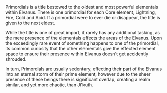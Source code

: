 Primordials is a title bestowed to the oldest and most powerful elementals within Elvanus. There is one primordial for each Core element, Lightning, Fire, Cold and Acid. If a primordial were to ever die or disappear, the title is given to the next eldest. 

While the title is one of great import, it rarely has any additional tasking, as the mere presence of the elementals effects the areas of the Elvanus. Upon the exceedingly rare event of something happens to one of the primordial, its common curiosity that the other elementals give the effected element space to ensure their presence within Elvanus doesn't get accidently shrouded.

In turn, Primordials are usually sedentary, effecting their part of the Elvanus into an eternal storm of their prime element, however due to the sheer presence of these beings there is significant overlap, creating a realm similar, and yet more chaotic, than Ji'kuth. 